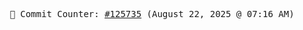 <p align="center">
    <samp>
        📮 Commit Counter: <a href="https://github.com/Javascript-void0/Javascript-void0/commits/main">#125735</a> (August 22, 2025 @ 07:16 AM)
    </samp>
</p>